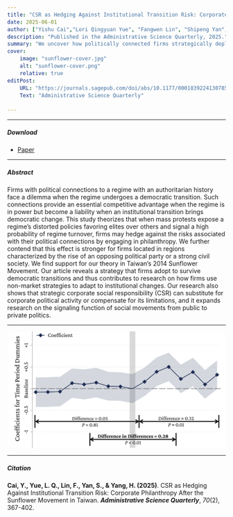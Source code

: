 ```yaml
---
title: "CSR as Hedging Against Institutional Transition Risk: Corporate Philanthropy After the Sunflower Movement in Taiwan" 
date: 2025-06-01
author: ["Yishu Cai","Lori Qingyuan Yue", "Fangwen Lin", "Shipeng Yan", "Haibin Yang"]
description: "Published in the Administrative Science Quarterly, 2025." 
summary: "We uncover how politically connected firms strategically deploy philanthropy as a hedging mechanism during democratic transitions, particularly when mass protests and regional political shifts heighten the reputational costs of prior regime ties.." 
cover:
    image: "sunflower-cover.jpg"
    alt: "sunflower-cover.png"
    relative: true
editPost:
    URL: "https://journals.sagepub.com/doi/abs/10.1177/00018392241307852"
    Text: "Administrative Science Quarterly"

---
```


---

##### Download

+ [Paper](sunflower.pdf)

---

##### Abstract

Firms with political connections to a regime with an authoritarian history face a dilemma when the regime undergoes a democratic transition. Such connections provide an essential competitive advantage when the regime is in power but become a liability when an institutional transition brings democratic change. This study theorizes that when mass protests expose a regime’s distorted policies favoring elites over others and signal a high probability of regime turnover, firms may hedge against the risks associated with their political connections by engaging in philanthropy. We further contend that this effect is stronger for firms located in regions characterized by the rise of an opposing political party or a strong civil society. We find support for our theory in Taiwan’s 2014 Sunflower Movement. Our article reveals a strategy that firms adopt to survive democratic transitions and thus contributes to research on how firms use non-market strategies to adapt to institutional changes. Our research also shows that strategic corporate social responsibility (CSR) can substitute for corporate political activity or compensate for its limitations, and it expands research on the signaling function of social movements from public to private politics.

---

<img src="sunflower.png" style="zoom:60%;" />

---

##### Citation

**Cai, Y., Yue, L. Q., Lin, F., Yan, S., & Yang, H. (2025)**. CSR as Hedging Against Institutional Transition Risk: Corporate Philanthropy After the Sunflower Movement in Taiwan. ***Administrative Science Quarterly***, *70*(2), 367-402.
